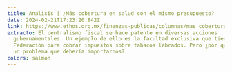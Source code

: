 ```yaml
---
title: Análisis | ¿Más cobertura en salud con el mismo presupuesto?
date: 2024-02-21T17:23:20.842Z
link: https://www.ethos.org.mx/finanzas-publicas/columnas/mas_cobertura_en_salud_con_el_mismo_presupuesto
extracto: El centralismo fiscal se hace patente en diversas acciones
  gubernamentales. Un ejemplo de ello es la facultad exclusiva que tiene la
  Federación para cobrar impuestos sobre tabacos labrados. Pero ¿por qué esto es
  un problema que debería importarnos?
colors: salmon
---
```

